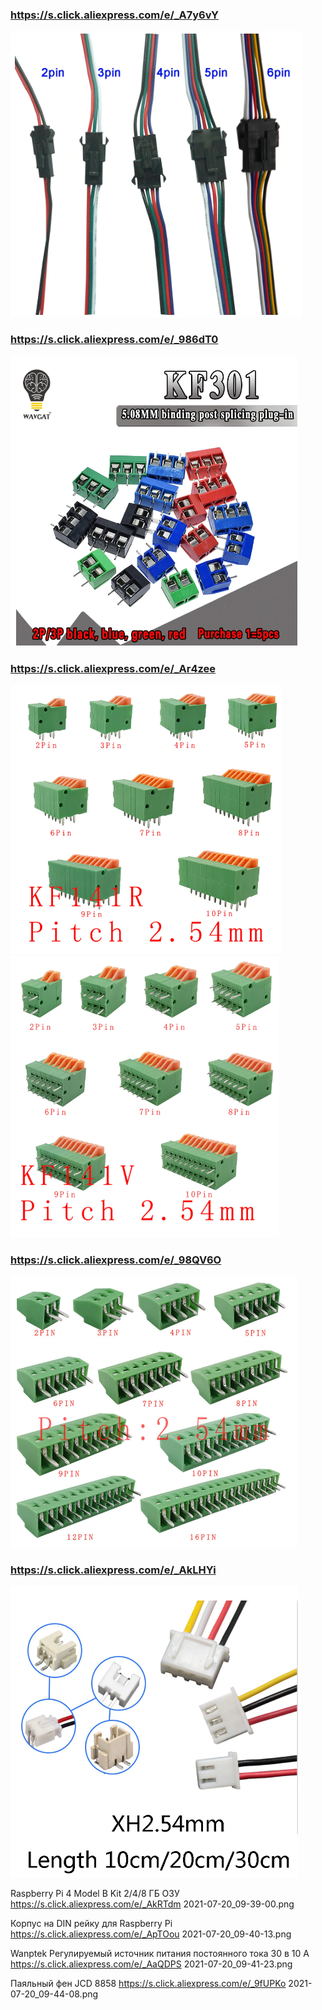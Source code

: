 ### https://s.click.aliexpress.com/e/_A7y6vY
![картинка](https://github.com/White-SinSay/ali/blob/main/images/2021-07-17_14-51-56.png)

### https://s.click.aliexpress.com/e/_986dT0
![картинка](https://github.com/White-SinSay/ali/blob/main/images/2021-07-17_14-52-48.png)

### https://s.click.aliexpress.com/e/_Ar4zee
![картинка](https://github.com/White-SinSay/ali/blob/main/images/2021-07-17_14-54-03.png)
![картинка](https://github.com/White-SinSay/ali/blob/main/images/2021-07-17_14-54-32.png)

### https://s.click.aliexpress.com/e/_98QV6O
![картинка](https://github.com/White-SinSay/ali/blob/main/images/2021-07-17_14-55-11.png)

### https://s.click.aliexpress.com/e/_AkLHYi
![картинка](https://github.com/White-SinSay/ali/blob/main/images/2021-07-17_14-55-55.png)

Raspberry Pi 4 Model B Kit 2/4/8 ГБ ОЗУ
https://s.click.aliexpress.com/e/_AkRTdm
2021-07-20_09-39-00.png

Корпус на DIN рейку для Raspberry Pi
https://s.click.aliexpress.com/e/_ApTOou
2021-07-20_09-40-13.png

Wanptek Регулируемый источник питания постоянного тока 30 в 10 А
https://s.click.aliexpress.com/e/_AaQDPS
2021-07-20_09-41-23.png

Паяльный фен JCD 8858
https://s.click.aliexpress.com/e/_9fUPKo
2021-07-20_09-44-08.png
